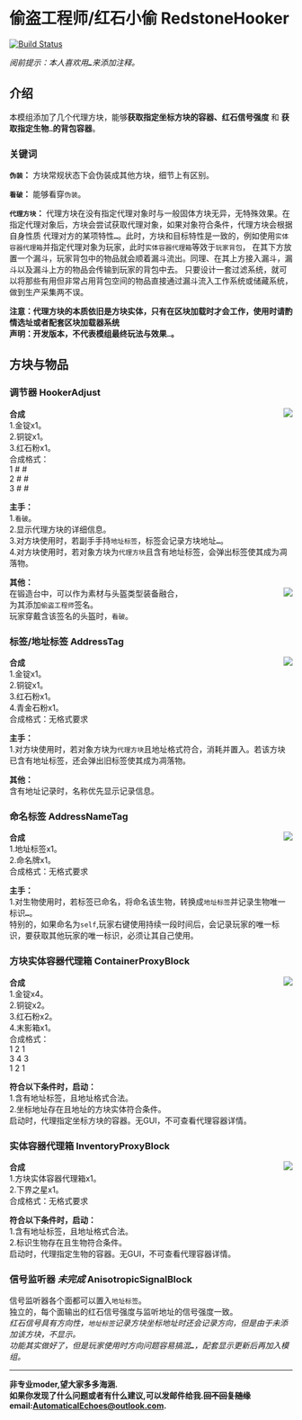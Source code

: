 # 偷盗工程师/红石小偷 RedstoneHooker 
[![Build Status](https://img.shields.io/badge/MinecraftForge-1.19.x-brightgreen)](https://github.com/MinecraftForge/MinecraftForge?branch=1.19.x)

_阅前提示：本人喜欢用<span title="如果影响你观看就先给你道个歉啦！>-<" >**`…`**</span>来添加注释。_
## 介绍

本模组添加了几个代理方块，能够**获取指定坐标方块的容器、红石信号强度** 和 **获取指定生物<span title="可指定的生物类型有限，有约束条件" >**`…`**</span>的背包容器**。  
  
### 关键词
  
**`伪装`：** 方块常规状态下会伪装成其他方块，细节上有区别。   

**`看破`：** 能够看穿`伪装`。

**`代理方块`：** 代理方块在没有指定代理对象时与一般固体方块无异，无特殊效果。在指定代理对象后，方块会尝试获取代理对象，如果对象符合条件，代理方块会根据自身性质
代理对方的某项特性<span title="属性、能力等" >**`…`**</span>。此时，方块和目标特性是一致的，例如使用`实体容器代理箱`并指定代理对象为玩家，此时`实体容器代理箱`等效于`玩家背包`，
在其下方放置一个漏斗，玩家背包中的物品就会顺着漏斗流出。同理、在其上方接入漏斗，漏斗以及漏斗上方的物品会传输到玩家的背包中去。
只要设计一套过滤系统，就可以将那些有用但非常占用背包空间的物品直接通过漏斗流入工作系统或储藏系统，做到生产采集两不误。

**注意：代理方块的本质依旧是方块实体，只有在区块加载时才会工作，使用时请酌情选址或者配套区块加载器系统**  
**声明：开发版本，不代表模组最终玩法与效果<span title="本说明书也是&#10;多提提建议好让我改~~摆了！~~" >**`…`**</span>。**  

## 方块与物品
### 调节器 HookerAdjust 
**合成**  <image align="right" src="recipe/adjust.png"/>  
1.金锭x1。  
2.铜锭x1。  
3.红石粉x1。  
合成格式：   
1   #   #  
2   #   #  
3   #   #  

  
**主手：**  
1.`看破`。  
2.显示代理方块的详细信息。  
3.对方块使用时，若副手手持`地址标签`，标签会记录方块地址<span title="也就是坐标" >**`…`**</span>。  
4.对方块使用时，若对象方块为`代理方块`且含有地址标签，会弹出标签使其成为凋落物。  

**其他：**  
在锻造台中，可以作为素材与头盔类型装备融合，<image align="right" src="recipe/adjust_hemlet.png"/>    
为其添加`偷盗工程师`签名。  
玩家穿戴含该签名的头盔时，`看破`。  

### 标签/地址标签 AddressTag 
**合成**  <image align="right" src="recipe/tag.png"/>  
1.金锭x1。  
2.铜锭x1。  
3.红石粉x1。  
4.青金石粉x1。  
合成格式：无格式要求

  
**主手：**  
1.对方块使用时，若对象方块为`代理方块`且地址格式符合，消耗并置入。若该方块已含有地址标签，还会弹出旧标签使其成为凋落物。 
  
**其他：**  
含有地址记录时，名称优先显示记录信息。  

### 命名标签 AddressNameTag 
**合成**  <image align="right" src="recipe/name_tag.png"/>  
1.地址标签x1。  
2.命名牌x1。  
合成格式：无格式要求
  
**主手：**  
1.对生物使用时，若标签已命名，将命名该生物，转换成`地址标签`并记录生物唯一标识<span title="生物的UUID" >**`…`**</span>。  
特别的，如果命名为`self`,玩家右键使用持续一段时间后，会记录玩家的唯一标识，要获取其他玩家的唯一标识，必须让其自己使用。

### 方块实体容器代理箱 ContainerProxyBlock 
**合成**  <image align="right" src="recipe/container.png"/>  
1.金锭x4。  
2.铜锭x2。  
3.红石粉x2。  
4.末影箱x1。  
合成格式：  
1    2    1  
3    4    3  
1    2    1  
  
**符合以下条件时，启动：**  
1.含有地址标签，且地址格式合法。  
2.坐标地址存在且地址的方块实体符合条件。  
启动时，代理指定坐标方块的容器。无GUI，不可查看代理容器详情。
  
### 实体容器代理箱 InventoryProxyBlock 
**合成**  <image align="right" src="recipe/inventory.png"/>  
1.方块实体容器代理箱x1。  
2.下界之星x1。  
合成格式：无格式要求  

**符合以下条件时，启动：**  
1.含有地址标签，且地址格式合法。  
2.标识生物存在且生物符合条件。  
启动时，代理指定生物的容器。无GUI，不可查看代理容器详情。  
  
### 信号监听器 *未完成* AnisotropicSignalBlock 
信号监听器各个面都可以置入`地址标签`。  
独立的，每个面输出的红石信号强度与监听地址的信号强度一致。  
*红石信号具有方向性，`地址标签`记录方块坐标地址时还会记录方向，但是由于未添加该方块，不显示。  
功能其实做好了，但是玩家使用时方向问题容易搞混<span title="参照系不同。以自己为参照和以相邻方块为参照，方向是相反的。" >**`…`**</span>，配套显示更新后再加入模组。*

--------------------------------------------------------
**非专业moder,望大家多多海涵.  
如果你发现了什么问题或者有什么建议,可以发邮件给我.~~回不回复随缘~~  
email:AutomaticalEchoes@outlook.com.**
